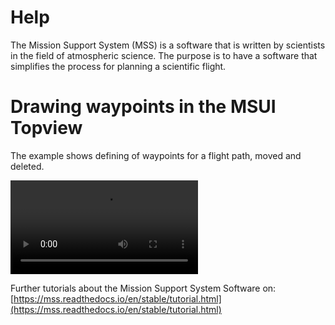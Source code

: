 # Help


The Mission Support System (MSS) is a software that is written by
scientists in the field of atmospheric science. The purpose is to have a
software that simplifies the process for planning a scientific flight.

# Drawing waypoints in the MSUI Topview
The example shows defining of waypoints for a flight path, moved and deleted.

![Waypoint Tutorial](https://mss.readthedocs.io/en/stable/_static/mp4/tutorial_waypoints.mp4)


Further tutorials about the Mission Support System Software on:
[https://mss.readthedocs.io/en/stable/tutorial.html](https://mss.readthedocs.io/en/stable/tutorial.html)
